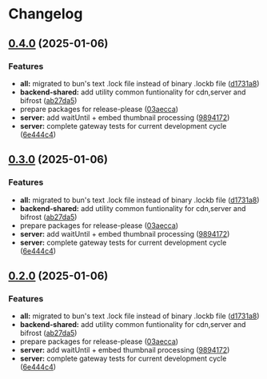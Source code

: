 # Changelog

## [0.4.0](https://github.com/WerdoxDev/Huginn/compare/backend-shared-v0.3.0...backend-shared@v0.4.0) (2025-01-06)


### Features

* **all:** migrated to bun's text .lock file instead of binary .lockb file ([d1731a8](https://github.com/WerdoxDev/Huginn/commit/d1731a8189a8de54da14975ac47ece57564938bd))
* **backend-shared:** add utility common funtionality for cdn,server and bifrost ([ab27da5](https://github.com/WerdoxDev/Huginn/commit/ab27da5edb688f97115f028396de3f0a658097cf))
* prepare packages for release-please ([03aecca](https://github.com/WerdoxDev/Huginn/commit/03aeccaf204a18a4b0f4764689623806f3d7b1fd))
* **server:** add waitUntil + embed thumbnail processing ([9894172](https://github.com/WerdoxDev/Huginn/commit/9894172f16722ee64151fd068b3b129f0b259f0a))
* **server:** complete gateway tests for current development cycle ([6e444c4](https://github.com/WerdoxDev/Huginn/commit/6e444c4507579c55f890338f0dcdc6daf2ab3b88))

## [0.3.0](https://github.com/WerdoxDev/Huginn/compare/backend-shared-v0.2.0...backend-shared@v0.3.0) (2025-01-06)


### Features

* **all:** migrated to bun's text .lock file instead of binary .lockb file ([d1731a8](https://github.com/WerdoxDev/Huginn/commit/d1731a8189a8de54da14975ac47ece57564938bd))
* **backend-shared:** add utility common funtionality for cdn,server and bifrost ([ab27da5](https://github.com/WerdoxDev/Huginn/commit/ab27da5edb688f97115f028396de3f0a658097cf))
* prepare packages for release-please ([03aecca](https://github.com/WerdoxDev/Huginn/commit/03aeccaf204a18a4b0f4764689623806f3d7b1fd))
* **server:** add waitUntil + embed thumbnail processing ([9894172](https://github.com/WerdoxDev/Huginn/commit/9894172f16722ee64151fd068b3b129f0b259f0a))
* **server:** complete gateway tests for current development cycle ([6e444c4](https://github.com/WerdoxDev/Huginn/commit/6e444c4507579c55f890338f0dcdc6daf2ab3b88))

## [0.2.0](https://github.com/WerdoxDev/Huginn/compare/huginn-backend-shared-v0.1.1...huginn-backend-shared@v0.2.0) (2025-01-06)


### Features

* **all:** migrated to bun's text .lock file instead of binary .lockb file ([d1731a8](https://github.com/WerdoxDev/Huginn/commit/d1731a8189a8de54da14975ac47ece57564938bd))
* **backend-shared:** add utility common funtionality for cdn,server and bifrost ([ab27da5](https://github.com/WerdoxDev/Huginn/commit/ab27da5edb688f97115f028396de3f0a658097cf))
* prepare packages for release-please ([03aecca](https://github.com/WerdoxDev/Huginn/commit/03aeccaf204a18a4b0f4764689623806f3d7b1fd))
* **server:** add waitUntil + embed thumbnail processing ([9894172](https://github.com/WerdoxDev/Huginn/commit/9894172f16722ee64151fd068b3b129f0b259f0a))
* **server:** complete gateway tests for current development cycle ([6e444c4](https://github.com/WerdoxDev/Huginn/commit/6e444c4507579c55f890338f0dcdc6daf2ab3b88))
